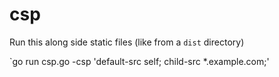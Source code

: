 # csp

Run this along side static files (like from a `dist` directory)

`go run csp.go -csp 'default-src self; child-src *.example.com;'